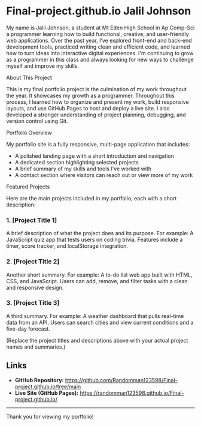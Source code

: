# Final-project.github.io Jalil Johnson

My name is Jalil Johnson, a student at Mt Eden High School in Ap Comp-Sci a programmer learning how to build functional, creative, and user-friendly web applications. Over the past year, I’ve explored front-end and back-end development tools, practiced writing clean and efficient code, and learned how to turn ideas into interactive digital experiences. I'm continuing to grow as a programmer in this class and always looking for new ways to challenge myself and improve my skills.

About This Project

This is my final portfolio project is the culmination of my work throughout the year. It showcases my growth as a programmer. Throughout this process, I learned how to organize and present my work, build responsive layouts, and use GitHub Pages to host and deploy a live site. I also developed a stronger understanding of project planning, debugging, and version control using Git.

Portfolio Overview

My portfolio site is a fully responsive, multi-page application that includes:

- A polished landing page with a short introduction and navigation
- A dedicated section highlighting selected projects
- A brief summary of my skills and tools I’ve worked with
- A contact section where visitors can reach out or view more of my work

Featured Projects

Here are the main projects included in my portfolio, each with a short description:

### 1. **[Project Title 1]**
A brief description of what the project does and its purpose. For example: A JavaScript quiz app that tests users on coding trivia. Features include a timer, score tracker, and localStorage integration.

### 2. **[Project Title 2]**
Another short summary. For example: A to-do list web app built with HTML, CSS, and JavaScript. Users can add, remove, and filter tasks with a clean and responsive design.

### 3. **[Project Title 3]**
A third summary. For example: A weather dashboard that pulls real-time data from an API. Users can search cities and view current conditions and a five-day forecast.

(Replace the project titles and descriptions above with your actual project names and summaries.)

## Links

- **GitHub Repository:** https://github.com/Randomman123598/Final-project.github.io/tree/main
- **Live Site (GitHub Pages):** https://randomman123598.github.io/Final-project.github.io/

---

Thank you for viewing my portfolio!
